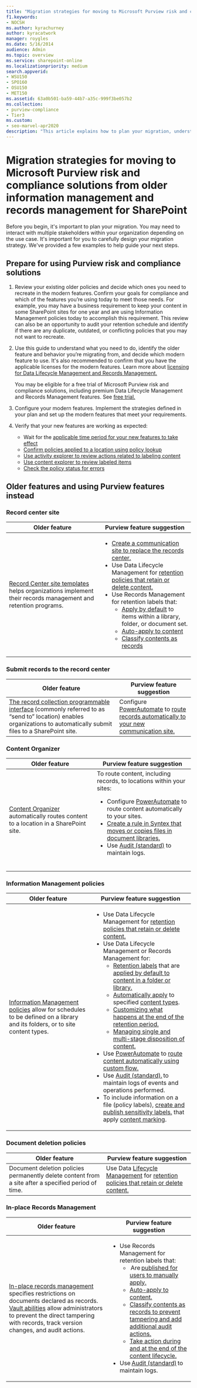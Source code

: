 ```yaml
---
title: "Migration strategies for moving to Microsoft Purview risk and compliance solutions from older information management and records management for SharePoint"
f1.keywords:
- NOCSH
ms.author: kyrachurney
author: kyracatwork
manager: roygles
ms.date: 5/16/2014
audience: Admin
ms.topic: overview
ms.service: sharepoint-online
ms.localizationpriority: medium
search.appverid:
- WSU150
- SPO160
- OSU150
- MET150
ms.assetid: 63a0b501-ba59-44b7-a35c-999f3be057b2
ms.collection:
- purview-compliance
- Tier3
ms.custom:
- seo-marvel-apr2020
description: "This article explains how to plan your migration, understand the modern solution, and decide which modern solution to use."
---
```


# Migration strategies for moving to Microsoft Purview risk and compliance solutions from older information management and records management for SharePoint 

Before you begin, it's important to plan your migration. You may need to interact with multiple stakeholders within your organization depending on the use case. It's important for you to carefully design your migration strategy. We've provided a few examples to help guide your next steps. 

## Prepare for using Purview risk and compliance solutions 

1. Review your existing older policies and decide which ones you need to recreate in the modern features. Confirm your goals for compliance and which of the features you’re using today to meet those needs. For example, you may have a business requirement to keep your content in some SharePoint sites for one year and are using Information Management policies today to accomplish this requirement. This review can also be an opportunity to audit your retention schedule and identify if there are any duplicate, outdated, or conflicting policies that you may not want to recreate. 

1. Use this guide to understand what you need to do, identify the older feature and behavior you’re migrating from, and decide which modern feature to use. It's also recommended to confirm that you have the applicable licenses for the modern features. Learn more about [licensing for Data Lifecycle Management and Records Management.](/office365/servicedescriptions/microsoft-365-service-descriptions/microsoft-365-tenantlevel-services-licensing-guidance/microsoft-365-security-compliance-licensing-guidance)

    You may be eligible for a free trial of Microsoft Purview risk and compliance solutions, including premium Data Lifecycle Management and Records Management features. See [free trial.](/purview/compliance-easy-trials) 

1. Configure your modern features. Implement the strategies defined in your plan and set up the modern features that meet your requirements. 

1. Verify that your new features are working as expected: 

    - Wait for the [applicable time period for your new features to take effect](/purview/retention?branch=main&branchFallbackFrom=pr-en-us-5917&tabs=table-overriden) 
    - [Confirm policies applied to a location using policy lookup](/purview/retention?tabs=table-overriden&branch=main) 
    - [Use activity explorer to review actions related to labeling content](/purview/data-classification-activity-explorer?branch=main)
    - [Use content explorer to review labeled items](/purview/data-classification-content-explorer?branch=main)
    - [Check the policy status for errors](/microsoft-365/troubleshoot/retention/identify-errors-in-retention-and-retention-label-policies)
    
## Older features and using Purview features instead 

### Record center site 


|Older feature  |Purview feature suggestion  |
|---------|---------|
|[Record Center site templates](https://support.microsoft.com/en-us/office/create-a-records-center-6bf1488b-62a8-486c-90dd-54b6bcce4b3a#:~:text=You%20need%20to%20take%20the%20following%20steps%20to,on%20the%20Records%20Center%20site.%20...%20See%20More.) helps organizations implement their records management and retention programs.    |<ul><li> [Create a communication site to replace the records center.](https://support.microsoft.com/en-us/office/create-a-team-or-communication-site-551e190a-8fbe-47ae-a88a-798b443c46b1)<li> Use Data Lifecycle Management for [retention policies that retain or delete content.](/purview/create-retention-policies?tabs=teams-retention)  <li> Use Records Management for retention labels that: <br><ul><li>[Apply by default](/purview/create-apply-retention-labels?tabs=manual-outlook%2Cdefault-label-for-sharepoint#default-labels-for-sharepoint-and-outlook) to items within a library, folder, or document set.<li>[Auto-apply to content](/purview/apply-retention-labels-automatically)</li><li>[Classify contents as records](/purview/declare-records)</br></ul></li>  |

### Submit records to the record center 


|Older feature   |Purview feature suggestion   |
|---------|---------|
|[The record collection programmable interface](https://support.microsoft.com/en-us/office/introduction-to-the-records-center-bae6ca5a-7b19-40e0-b433-e3613a747c2c) (commonly referred to as “send to” location) enables organizations to automatically submit files to a SharePoint site.      | Configure [PowerAutomate](/power-automate/getting-started) to [route records automatically to your new communication site.](/dynamics365/customer-service/routing-trigger-automatic)        |
 
### Content Organizer 

|Older feature   |Purview feature suggestion   |
|---------|---------|
|[Content Organizer](https://support.microsoft.com/en-us/office/configure-the-content-organizer-to-route-documents-b0875658-69bc-4f48-addb-e3c5f01f2d9a) automatically routes content to a location in a SharePoint site. |To route content, including records, to locations within your sites:<br><ul> <li> Configure [PowerAutomate](/power-automate/getting-started) to route content automatically to your sites.<li>[Create a rule in Syntex that moves or copies files in document libraries.](/microsoft-365/syntex/content-processing-create-rules)</li><li>Use [Audit (standard)](/purview/audit-solutions-overview?view=o365-worldwide&preserve-view=true) to maintain logs.</li><br></ul>       |

### Information Management policies 

|Older feature  |Purview feature suggestion  |
|---------|---------|
|[Information Management policies](intro-to-info-mgmt-policies.md) allow for schedules to be defined on a library and its folders, or to site content types. | <ul><li> Use Data Lifecycle Management for [retention policies that retain or delete content.](/purview/create-retention-policies?tabs=teams-retention%22%20%5Ct%20%22_blank)<li>Use Data Lifecycle Management or Records Management for:<br><ul> <li> [Retention labels](/purview/create-retention-labels-data-lifecycle-management) that are [applied by default to content in a folder or library.](/purview/create-apply-retention-labels?tabs=manual-outlook%2Cdefault-label-for-sharepoint)<li> [Automatically apply](/purview/apply-retention-labels-automatically) to specified [content types](/microsoft-365/community/auto-apply-retention-labels-in-office-365-using-content-types-and-metadata).<li>[Customizing what happens at the end of the retention period.](/purview/retention-label-flow)<li>[Managing single and multi-stage disposition of content.](/purview/disposition?view=o365-worldwide&preserve-view=true)</br></ul> </li><li>Use [PowerAutomate](/power-automate/getting-started) to [route content automatically using custom flow.](/dynamics365/customer-service/routing-trigger-automatic)<li>Use [Audit (standard).](/purview/audit-solutions-overview?view=o365-worldwide%22%20%5Cl%20%22audit-standard%22%20%5Ct%20%22_blank&preserve-view=true) to maintain logs of events and operations performed.<li>To include information on a file (policy labels), [create and publish sensitivity labels.](/purview/create-sensitivity-labels?view=o365-worldwide&preserve-view=true) that apply [content marking](/purview/sensitivity-labels-office-apps#dynamic-markings-with-variables).</ul></li> 	       |

### Document deletion policies 


|Older feature  |Purview feature suggestion  |
|---------|---------|
|Document deletion policies permanently delete content from a site after a specified period of time.      |Use Data [Lifecycle Management](https://support.microsoft.com/en-us/office/create-a-document-deletion-policy-in-sharepoint-server-2016-4fe26e19-4849-4eb9-a044-840ab47458ff?ui=en-us&rs=en-us&ad=us) for [retention policies that retain or delete content.](/purview/create-retention-policies?tabs=teams-retention%22%20%5Ct%20%22_blank)          |


### In-place Records Management 


|Older feature  |Purview feature suggestion |
|---------|---------|
|[In-place records management](https://support.microsoft.com/en-us/office/configuring-in-place-records-management-7707a878-780c-4be6-9cb0-9718ecde050a#:~:text=If%20not%20already%20done%2C%20you%20need%20to%20activate,features%20%2C%20find%20In%20Place%20...%20See%20More) specifies restrictions on documents declared as records. [Vault abilities](https://support.microsoft.com/en-us/office/introduction-to-the-records-center-bae6ca5a-7b19-40e0-b433-e3613a747c2c) allow administrators to prevent the direct tampering with records, track version changes, and audit actions.     |<ul><li>Use Records Management for retention labels that:<br><ul> <li> Are [published for users to manually apply.](/purview/create-apply-retention-labels?tabs=manual-outlook%2Cdefault-label-for-sharepoint&branch=main) <li>[Auto-apply to content.](/purview/apply-retention-labels-automatically?branch=main)<li>[Classify contents as records to prevent tampering and add additional audit actions.](/purview/declare-records?branch=main)<li>[Take action during and at the end of the content lifecycle.](/purview/file-plan-manager?branch=main)</br></ul></li><li>Use [Audit (standard)](/purview/audit-solutions-overview?view=o365-worldwide&preserve-view=true&branch=main) to maintain logs.</ul></li>|


